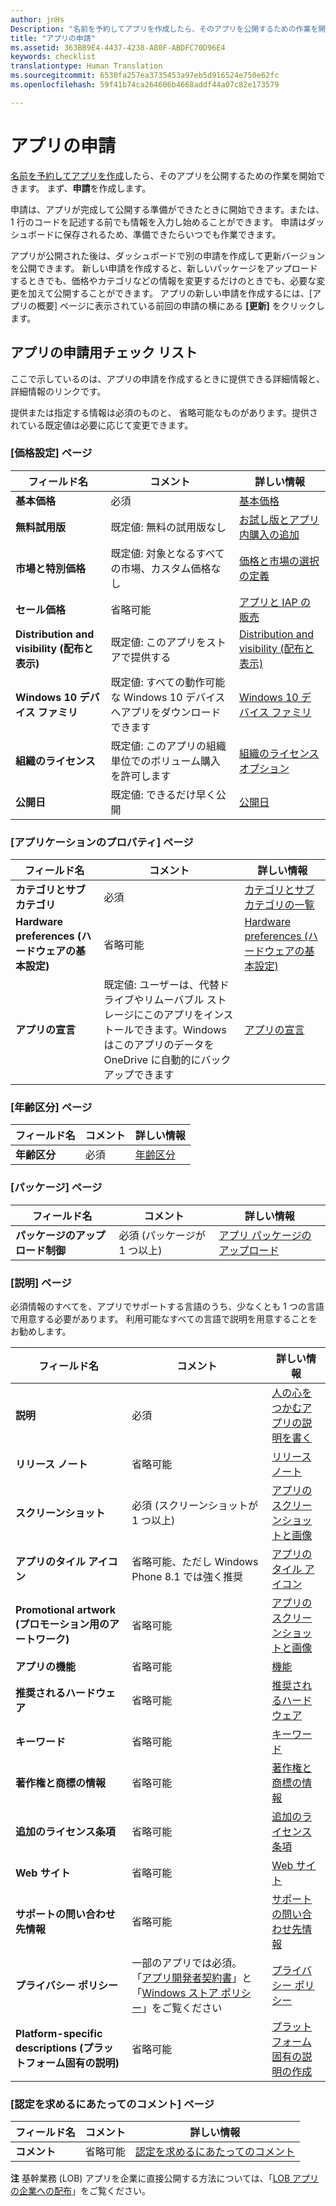 ```yaml
---
author: jnHs
Description: "名前を予約してアプリを作成したら、そのアプリを公開するための作業を開始できます。 まず、申請を作成します。"
title: "アプリの申請"
ms.assetid: 363BB9E4-4437-4238-A80F-ABDFC70D96E4
keywords: checklist
translationtype: Human Translation
ms.sourcegitcommit: 6530fa257ea3735453a97eb5d916524e750e62fc
ms.openlocfilehash: 59f41b74ca264606b4668addf44a07c82e173579

---
```


# アプリの申請


[名前を予約してアプリを作成](create-your-app-by-reserving-a-name.md)したら、そのアプリを公開するための作業を開始できます。 まず、**申請**を作成します。

申請は、アプリが完成して公開する準備ができたときに開始できます。または、1 行のコードを記述する前でも情報を入力し始めることができます。 申請はダッシュボードに保存されるため、準備できたらいつでも作業できます。

アプリが公開された後は、ダッシュボードで別の申請を作成して更新バージョンを公開できます。 新しい申請を作成すると、新しいパッケージをアップロードするときでも、価格やカテゴリなどの情報を変更するだけのときでも、必要な変更を加えて公開することができます。 アプリの新しい申請を作成するには、[アプリの概要] ページに表示されている前回の申請の横にある **[更新]** をクリックします。

## アプリの申請用チェック リスト


ここで示しているのは、アプリの申請を作成するときに提供できる詳細情報と、詳細情報のリンクです。

提供または指定する情報は必須のものと、 省略可能なものがあります。提供されている既定値は必要に応じて変更できます。

### [価格設定] ページ
| フィールド名                    | コメント                                       | 詳しい情報                                                             |
|-------------------------------|---------------------------------------------|---------------------------------------------------------------------------|
| **基本価格**                | 必須                                    | [基本価格](set-app-pricing-and-availability.md#base-price)              |
| **無料試用版**                | 既定値: 無料の試用版なし                      | [お試し版とアプリ内購入の追加](https://msdn.microsoft.com/library/windows/apps/jj193599)  |
| **市場と特別価格** | 既定値: 対象となるすべての市場、カスタム価格なし | [価格と市場の選択の定義](define-pricing-and-market-selection.md)              |
| **セール価格**              | 省略可能                                    | [アプリと IAP の販売](put-apps-and-iaps-on-sale.md)                                       |
| **Distribution and visibility (配布と表示)** | 既定値: このアプリをストアで提供する | [Distribution and visibility (配布と表示)](set-app-pricing-and-availability.md#distribution-and-visibility) | 
| **Windows 10 デバイス ファミリ**  | 既定値: すべての動作可能な Windows 10 デバイスへアプリをダウンロードできます | [Windows 10 デバイス ファミリ](set-app-pricing-and-availability.md#windows-10-device-families) | 
| **組織のライセンス**    | 既定値: このアプリの組織単位でのボリューム購入を許可します | [組織のライセンス オプション](organizational-licensing.md)                        | 
| **公開日**                | 既定値: できるだけ早く公開      | [公開日](set-app-pricing-and-availability.md#publish-date)          |



### [アプリケーションのプロパティ] ページ

| フィールド名                    | コメント                                       | 詳しい情報                                                             |
|-------------------------------|---------------------------------------------|---------------------------------------------------------------------------|
| **カテゴリとサブカテゴリ**  | 必須                                    | [カテゴリとサブカテゴリの一覧](category-and-subcategory-table.md)       |
| **Hardware preferences (ハードウェアの基本設定)**      | 省略可能                                    | [Hardware preferences (ハードウェアの基本設定)](enter-app-properties.md#hardware_preferences)      |
| **アプリの宣言**          | 既定値: ユーザーは、代替ドライブやリムーバブル ストレージにこのアプリをインストールできます。Windows はこのアプリのデータを OneDrive に自動的にバックアップできます | [アプリの宣言](app-declarations.md) |



### [年齢区分] ページ

| フィールド名                    | コメント                                       | 詳しい情報                          |
|-------------------------------|---------------------------------------------|----------------------------------------|
| **年齢区分**               | 必須                                    | [年齢区分](age-ratings.md)          |



### [パッケージ] ページ

| フィールド名                    | コメント                                       | 詳しい情報                          |
|-------------------------------|---------------------------------------------|----------------------------------------|
| **パッケージのアップロード制御**    | 必須 (パッケージが 1 つ以上)             | [アプリ パッケージのアップロード](upload-app-packages.md) | 



### [説明] ページ

必須情報のすべてを、アプリでサポートする言語のうち、少なくとも 1 つの言語で用意する必要があります。 利用可能なすべての言語で説明を用意することをお勧めします。

| フィールド名                    | コメント                                       | 詳しい情報                                                     |
|-------------------------------|---------------------------------------------|-------------------------------------------------------------------|
| **説明**               | 必須                                    | [人の心をつかむアプリの説明を書く](write-a-great-app-description.md) | 
| **リリース ノート**             | 省略可能                                    | [リリース ノート](create-app-descriptions.md#release-notes)         |
| **スクリーンショット**               | 必須 (スクリーンショットが 1 つ以上)          | [アプリのスクリーンショットと画像](app-screenshots-and-images.md)       |
| **アプリのタイル アイコン**             | 省略可能、ただし Windows Phone 8.1 では強く推奨 | [アプリのタイル アイコン](create-app-descriptions.md#app-tile-icon) | 
| **Promotional artwork (プロモーション用のアートワーク)**       | 省略可能                                    | [アプリのスクリーンショットと画像](app-screenshots-and-images.md)       | 
| **アプリの機能**              | 省略可能                                    | [機能](create-app-descriptions.md#app-features)               |
| **推奨されるハードウェア**      | 省略可能                                    | [推奨されるハードウェア](create-app-descriptions.md#recommended-hardware) | 
| **キーワード**                  | 省略可能                                    | [キーワード](create-app-descriptions.md#keywords)                   |
| **著作権と商標の情報** | 省略可能                                 | [著作権と商標の情報](create-app-descriptions.md#copyright-and-trademark-info) | 
| **追加のライセンス条項**  | 省略可能                                    | [追加のライセンス条項](create-app-descriptions.md#additional-license-terms) | 
| **Web サイト**                   | 省略可能                                    | [Web サイト](create-app-descriptions.md#website)                     |
| **サポートの問い合わせ先情報**      | 省略可能                                    | [サポートの問い合わせ先情報](create-app-descriptions.md)                | 
| **プライバシー ポリシー**            | 一部のアプリでは必須。 「[アプリ開発者契約書](https://msdn.microsoft.com/library/windows/apps/hh694058)」と「[Windows ストア ポリシー](https://msdn.microsoft.com/library/windows/apps/dn764944.aspx#pol_10_5_1)」をご覧ください | [プライバシー ポリシー](create-app-descriptions.md#privacy-policy) | 
| **Platform-specific descriptions (プラットフォーム固有の説明)** | 省略可能                               | [プラットフォーム固有の説明の作成](create-platform-specific-descriptions.md) |



### [認定を求めるにあたってのコメント] ページ

| フィールド名                    | コメント                                       | 詳しい情報                                                     |
|-------------------------------|---------------------------------------------|-------------------------------------------------------------------|
| **コメント**                     | 省略可能                                    | [認定を求めるにあたってのコメント](notes-for-certification.md)             |

 
**注**  基幹業務 (LOB) アプリを企業に直接公開する方法については、「[LOB アプリの企業への配布](distribute-lob-apps-to-enterprises.md)」をご覧ください。



<!--HONumber=Jun16_HO4-->


